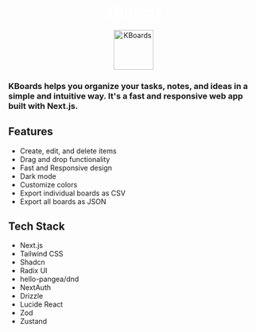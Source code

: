 <div align="center">
  <a href="https://kboards.vercel.app/" style="text-decoration-color: white;">
    <h1 align="center" style="color: white;">KBoards</h1>
  </a>
</div>
<p align="center">
  <a href="https://kboards.vercel.app/"><img src="https://github.com/MacielG1/Kboards/assets/52795576/d595901c-96cd-4b3c-8a22-9f467d647397" alt="KBoards" height=80></a>
</p>

### KBoards helps you organize your tasks, notes, and ideas in a simple and intuitive way. It's a fast and responsive web app built with Next.js.

## Features

- Create, edit, and delete items
- Drag and drop functionality
- Fast and Responsive design
- Dark mode
- Customize colors
- Export individual boards as CSV
- Export all boards as JSON

## Tech Stack

- Next.js
- Tailwind CSS
- Shadcn
- Radix UI
- hello-pangea/dnd
- NextAuth
- Drizzle
- Lucide React
- Zod
- Zustand
